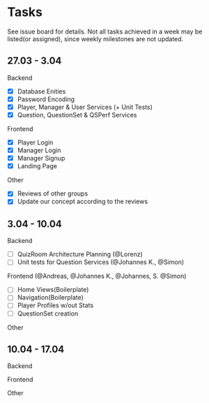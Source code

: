 # Tasks

See issue board for details. Not all tasks achieved in a week may be listed(or assigned), since weekly milestones are not updated.

## 27.03 - 3.04

Backend

- [x] Database Enities
- [x] Password Encoding
- [x] Player, Manager & User Services (+ Unit Tests)
- [x] Question, QuestionSet & QSPerf Services

Frontend

- [x] Player Login
- [x] Manager Login
- [x] Manager Signup
- [x] Landing Page

Other

- [x] Reviews of other groups
- [x] Update our concept according to the reviews

## 3.04 - 10.04

Backend

- [ ] QuizRoom Architecture Planning (@Lorenz)
- [ ] Unit tests for Question Services (@Johannes K., @Simon)

Frontend (@Andreas, @Johannes K., @Johannes, S. @Simon)

- [ ] Home Views(Boilerplate)
- [ ] Navigation(Boilerplate)
- [ ] Player Profiles w/out Stats
- [ ] QuestionSet creation

Other

## 10.04 - 17.04

Backend

Frontend

Other